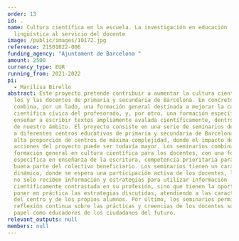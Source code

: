 ```yaml
---
order: 13
id: .
name: Cultura científica en la escuela. La investigación en educación
  lingüística al servicio del docente
image: /public/images/10172.jpg
reference: 21S01022-006
funding_agency: "Ajuntament de Barcelona "
amount: 2500
currency_type: EUR
running_from: 2021-2022
pi:
  - Marilisa Birello
abstract: Este proyecto pretende contribuir a aumentar la cultura científica de
  los y las docentes de primaria y secundaria de Barcelona. En concreto,
  combina, por un lado, una formación general destinada a mejorar la cultura
  científica cívica del profesorado, y, por otro, una formación específica para
  enseñar a escribir textos ampliamente avalada científicamente, dentro y fuera
  de nuestro ámbito. El proyecto consiste en una serie de seminarios destinados
  a diferentes centros educativos de primaria y secundaria de Barcelona, con una
  alta proporción de centros de máxima complejidad, donde el impacto de las
  acciones del proyecto puede ser todavía mayor. Los seminarios combinan una
  formación general en cultura científica para los docentes, con una formación
  específica en enseñanza de la escritura, competencia prioritaria para una
  buena parte del colectivo beneficiario. Los seminarios tienen un carácter
  dinámico, donde se espera una participación activa de los docentes, los cuales
  no solo reciben información y estrategias para utilizar información
  científicamente contrastada en su profesión, sino que tienen la oportunidad de
  poner en práctica las estrategias discutidas, atendiendo a las características
  del centro y de los propios alumnos. Por último, los seminarios permiten la
  reflexión continua sobre las prácticas y creencias de los docentes sobre su
  papel como educadores de los ciudadanos del futuro.
relevant_outputs: null
members: null
---
```

